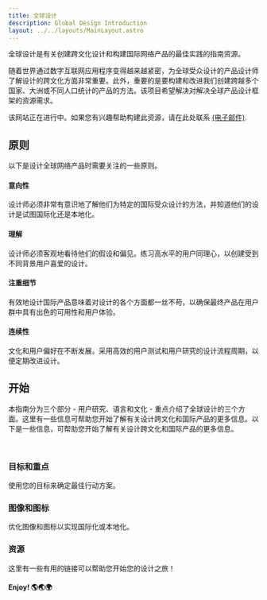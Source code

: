 ```yaml
---
title: 全球设计
description: Global Design Introduction
layout: ../../layouts/MainLayout.astro
---
```


全球设计是有关创建跨文化设计和构建国际网络产品的最佳实践的指南资源。

随着世界通过数字互联网应用程序变得越来越紧密，为全球受众设计的产品设计师了解设计的跨文化方面非常重要。此外，重要的是要构建和改进我们创建跨越多个国家、大洲或不同人口统计的产品的方法。该项目希望解决对解决全球产品设计框架的资源需求。

该网站正在进行中。如果您有兴趣帮助构建此资源，请在此处联系 [(电子邮件)](mailto:ericdai@sas.upenn.edu).

## 原则

以下是设计全球网络产品时需要关注的一些原则。

<div class="boxcontainer">
<div class="highlightbox">
    <h4>意向性</h4>
    <p>设计师必须非常有意识地了解他们为特定的国际受众设计的方法，并知道他们的设计是试图国际化还是本地化。</p>
</div>

<div class="highlightbox2">
    <h4>理解</h4>
    <p>设计师必须客观地看待他们的假设和偏见。练习高水平的用户同理心，以创建受到不同背景用户喜爱的设计。</p>
</div>

<div class="highlightbox3">
    <h4>注重细节</h4>
    <p>有效地设计国际产品意味着对设计的各个方面都一丝不苟，以确保最终产品在用户群中具有出色的可用性和用户体验。</p>
</div>

<div class="highlightbox4">
    <h4>连续性</h4>
    <p>文化和用户偏好在不断发展。采用高效的用户测试和用户研究的设计流程周期，以便定期改进设计。</p>
</div>
</div>

## 开始

本指南分为三个部分 - 用户研究、语言和文化 - 重点介绍了全球设计的三个方面。这里有一些信息可帮助您开始了解有关设计跨文化和国际产品的更多信息。以下是一些信息，可帮助您开始了解有关设计跨文化和国际产品的更多信息。

<br/>
<a href="../goalsandfocus" style="text-decoration: none">
<div class="highlightbox9">
    <h3 style="color: var(--theme-text)">目标和重点</h3>
    <p>使用您的目标来确定最佳行动方案。</p>
</div>
</a>

<a href="../imagesandicons" style="text-decoration: none">
<div class="highlightbox7">
    <h3 style="color: var(--theme-text)">图像和图标</h3>
    <p>优化图像和图标以实现国际化或本地化。</p>
</div>
</a>

<a href="../inspirations" style="text-decoration: none">
<div class="highlightbox8">
    <h3 style="color: var(--theme-text)">资源</h3>
    <p>这里有一些有用的链接可以帮助您开始您的设计之旅！</p>
</div>
</a>


<h4>Enjoy! 🌎🌏🌍</h4>
